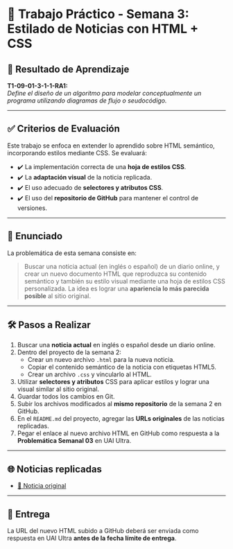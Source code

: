 # 📰 Trabajo Práctico - Semana 3: Estilado de Noticias con HTML + CSS

## 📌 Resultado de Aprendizaje

**T1-09-01-3-1-1-RA1:**  
_Define el diseño de un algoritmo para modelar conceptualmente un programa utilizando diagramas de flujo o seudocódigo._

---

## ✅ Criterios de Evaluación

Este trabajo se enfoca en extender lo aprendido sobre HTML semántico, incorporando estilos mediante CSS. Se evaluará:

- ✔️ La implementación correcta de una **hoja de estilos CSS**.
- ✔️ La **adaptación visual** de la noticia replicada.
- ✔️ El uso adecuado de **selectores y atributos CSS**.
- ✔️ El uso del **repositorio de GitHub** para mantener el control de versiones.

---

## 📝 Enunciado

La problemática de esta semana consiste en:

> Buscar una noticia actual (en inglés o español) de un diario online, y crear un nuevo documento HTML que reproduzca su contenido semántico y también su estilo visual mediante una hoja de estilos CSS personalizada. La idea es lograr una **apariencia lo más parecida posible** al sitio original.

---

## 🛠️ Pasos a Realizar

1. Buscar una **noticia actual** en inglés o español desde un diario online.
2. Dentro del proyecto de la semana 2:
   - Crear un nuevo archivo `.html` para la nueva noticia.
   - Copiar el contenido semántico de la noticia con etiquetas HTML5.
   - Crear un archivo `.css` y vincularlo al HTML.
3. Utilizar **selectores y atributos** CSS para aplicar estilos y lograr una visual similar al sitio original.
4. Guardar todos los cambios en Git.
5. Subir los archivos modificados al **mismo repositorio** de la semana 2 en GitHub.
6. En el `README.md` del proyecto, agregar las **URLs originales** de las noticias replicadas.
7. Pegar el enlace al nuevo archivo HTML en GitHub como respuesta a la **Problemática Semanal 03** en UAI Ultra.

---

## 🌐 Noticias replicadas

- [🔗 Noticia original]([https://ejemplo.com/noticia-original-1](https://www.infobae.com/entretenimiento/2025/05/13/la-teoria-que-podria-reescribir-el-final-de-dexter-resurreccion/))

---

## 📅 Entrega

La URL del nuevo HTML subido a GitHub deberá ser enviada como respuesta en UAI Ultra **antes de la fecha límite de entrega**.

